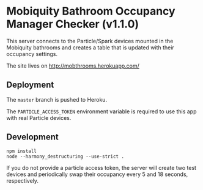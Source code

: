 # Mobiquity Bathroom Occupancy Manager Checker (v1.1.0)

This server connects to the Particle/Spark devices mounted
in the Mobiquity bathrooms and creates a table that is
updated with their occupancy settings.

The site lives on http://mobthrooms.herokuapp.com/

## Deployment
The `master` branch is pushed to Heroku.

The `PARTICLE_ACCESS_TOKEN` environment variable is required
to use this app with real Particle devices.

## Development

    npm install
    node --harmony_destructuring --use-strict .

If you do not provide a particle access token, the server
will create two test devices and periodically swap their
occupancy every 5 and 18 seconds, respectively.
